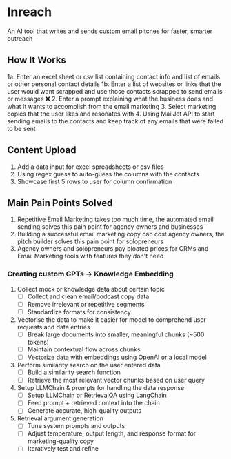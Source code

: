 # Inreach
An AI tool that writes and sends custom email pitches for faster, smarter outreach

## How It Works

1a. Enter an excel sheet or csv list containing contact info and list of emails or other personal contact details
1b. Enter a list of websites or links that the user would want scrapped and use those contacts scrapped to send emails or messages ❌
2. Enter a prompt explaining what the business does and what It wants to accomplish from the email marketing
3. Select marketing copies that the user likes and resonates with
4. Using MailJet API to start sending emails to the contacts and keep track of any emails that were failed to be sent

## Content Upload

1. Add a data input for excel spreadsheets or csv files
2. Using regex guess to auto-guess the columns with the contacts
3. Showcase first 5 rows to user for column confirmation

## Main Pain Points Solved

1. Repetitive Email Marketing takes too much time, the automated email sending solves this pain point for agency owners and businesses
2. Building a successful email marketing copy can cost agency owners, the pitch builder solves this pain point for solopreneurs
3. Agency owners and solopreneurs pay bloated prices for CRMs and Email Marketing tools with features they don't need

### Creating custom GPTs → Knowledge Embedding

1. Collect mock or knowledge data about certain topic  
   - [ ] Collect and clean email/podcast copy data  
   - [ ] Remove irrelevant or repetitive segments  
   - [ ] Standardize formats for consistency  

2. Vectorise the data to make it easier for model to comprehend user requests and data entries  
   - [ ] Break large documents into smaller, meaningful chunks (~500 tokens)  
   - [ ] Maintain contextual flow across chunks  
   - [ ] Vectorize data with embeddings using OpenAI or a local model  

3. Perform similarity search on the user entered data  
   - [ ] Build a similarity search function  
   - [ ] Retrieve the most relevant vector chunks based on user query  

4. Setup LLMChain & prompts for handling the data response  
   - [ ] Setup LLMChain or RetrievalQA using LangChain  
   - [ ] Feed prompt + retrieved context into the chain  
   - [ ] Generate accurate, high-quality outputs  

5. Retrieval argument generation  
   - [ ] Tune system prompts and outputs  
   - [ ] Adjust temperature, output length, and response format for marketing-quality copy  
   - [ ] Iteratively test and refine  
